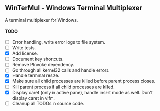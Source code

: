 ## WinTerMul - Windows Terminal Multiplexer

A terminal multiplexer for Windows.

#### TODO
- [ ] Error handling, write error logs to file system.
- [ ] Write tests.
- [x] Add license.
- [ ] Document key shortcuts.
- [ ] Remove PInvoke dependency.
- [ ] Go through all kernel32 calls and handle errors.
- [x] Handle terminal resize.
- [x] Make sure all child processes are killed before parent process closes.
- [ ] Kill parent process if all child processes are killed.
- [x] Display caret (only in active pane), handle insert mode as well. Don't display caret in vifm.
- [ ] Cleanup all TODOs in source code.
